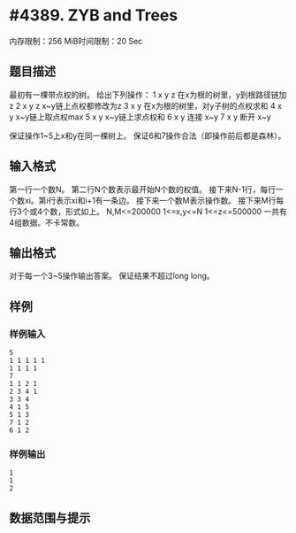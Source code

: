 # #4389. ZYB and Trees

内存限制：256 MiB时间限制：20 Sec

## 题目描述

最初有一棵带点权的树。
给出下列操作：
1 x y z  在x为根的树里，y到根路径链加z
2 x y z  x~y链上点权都修改为z
3 x y    在x为根的树里，对y子树的点权求和 
4 x y    x~y链上取点权max
5 x y    x~y链上求点权和
6 x y    连接 x~y
7 x y    断开 x~y 

保证操作1~5上x和y在同一棵树上。
保证6和7操作合法（即操作前后都是森林）。

## 输入格式

第一行一个数N。
第二行N个数表示最开始N个数的权值。
接下来N-1行，每行一个数xi。第i行表示xi和i+1有一条边。
接下来一个数M表示操作数。
接下来M行每行3个或4个数，形式如上。
N,M<=200000
1<=x,y<=N
1<=z<=500000
一共有4组数据。不卡常数。

## 输出格式

对于每一个3~5操作输出答案。
保证结果不超过long long。

## 样例

### 样例输入

    
    5
    1 1 1 1 1
    1 1 1 1
    7
    1 1 2 1
    2 3 4 1
    3 3 4
    4 1 5
    5 1 3
    7 1 2
    6 1 2
    

### 样例输出

    
    1
    1
    2
    

## 数据范围与提示
